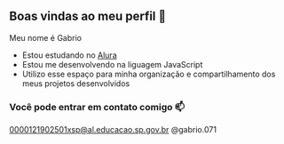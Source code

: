 ## **Boas vindas ao meu perfil** 💙

Meu nome é Gabrio

- Estou estudando no [Alura](https:\\www.alura.com.br)
- Estou me desenvolvendo na liguagem JavaScript
- Utilizo esse espaço para minha organização e compartilhamento dos meus projetos desenvolvidos

 ### Você pode entrar em contato comigo 📫

 0000121902501xsp@al.educacao.sp.gov.br
 @gabrio.071
 

